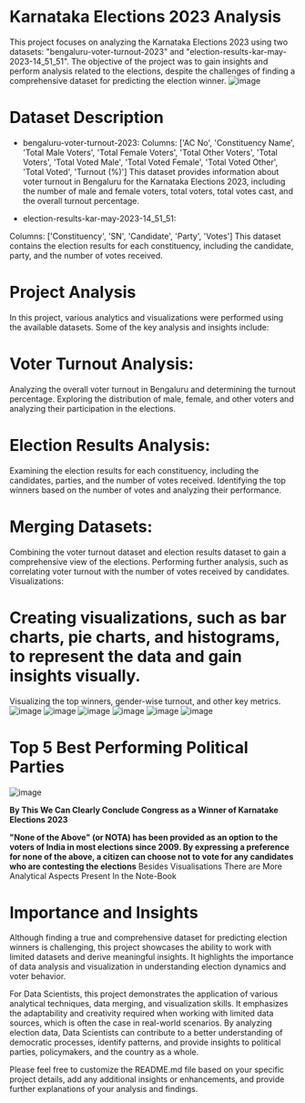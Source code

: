 # Karnataka Elections 2023 Analysis
This project focuses on analyzing the Karnataka Elections 2023 using two datasets: "bengaluru-voter-turnout-2023" and "election-results-kar-may-2023-14_51_51". The objective of the project was to gain insights and perform analysis related to the elections, despite the challenges of finding a comprehensive dataset for predicting the election winner.
![image](https://github.com/Aftabbs/Karnatake-Elections-2023-Analysis/assets/112916888/5fdc7082-8b36-4fbb-a5c8-2a70b7b443e0)


# Dataset Description
* bengaluru-voter-turnout-2023:
Columns: ['AC No', 'Constituency Name', 'Total Male Voters', 'Total Female Voters', 'Total Other Voters', 'Total Voters', 'Total Voted Male', 'Total Voted Female', 'Total Voted Other', 'Total Voted', 'Turnout (%)']
This dataset provides information about voter turnout in Bengaluru for the Karnataka Elections 2023, including the number of male and female voters, total voters, total votes cast, and the overall turnout percentage.

* election-results-kar-may-2023-14_51_51:

Columns: ['Constituency', 'SN', 'Candidate', 'Party', 'Votes']
This dataset contains the election results for each constituency, including the candidate, party, and the number of votes received.

# Project Analysis
In this project, various analytics and visualizations were performed using the available datasets. Some of the key analysis and insights include:

# Voter Turnout Analysis:

Analyzing the overall voter turnout in Bengaluru and determining the turnout percentage.
Exploring the distribution of male, female, and other voters and analyzing their participation in the elections.

# Election Results Analysis:

Examining the election results for each constituency, including the candidates, parties, and the number of votes received.
Identifying the top winners based on the number of votes and analyzing their performance.

# Merging Datasets:

Combining the voter turnout dataset and election results dataset to gain a comprehensive view of the elections.
Performing further analysis, such as correlating voter turnout with the number of votes received by candidates.
Visualizations:

# Creating visualizations, such as bar charts, pie charts, and histograms, to represent the data and gain insights visually.
Visualizing the top winners, gender-wise turnout, and other key metrics.
![image](https://github.com/Aftabbs/Karnatake-Elections-2023-Analysis/assets/112916888/65810cc9-c419-4355-be66-4722fb8a171a)
![image](https://github.com/Aftabbs/Karnatake-Elections-2023-Analysis/assets/112916888/2c1f34e6-af7f-4dd8-b9a2-4d022558c9c7)
![image](https://github.com/Aftabbs/Karnatake-Elections-2023-Analysis/assets/112916888/b1cfdb46-bece-4597-91f6-a164d942d5b5)
![image](https://github.com/Aftabbs/Karnatake-Elections-2023-Analysis/assets/112916888/2764a705-726f-46b8-84b1-8a6bc56b48c6)
![image](https://github.com/Aftabbs/Karnatake-Elections-2023-Analysis/assets/112916888/add6be6f-c9dc-4add-9f12-1be50dcb6498)
![image](https://github.com/Aftabbs/Karnatake-Elections-2023-Analysis/assets/112916888/680a24d9-6ad6-4954-83a1-e60e2f6b6e72)



# Top 5 Best Performing Political Parties

![image](https://github.com/Aftabbs/Karnatake-Elections-2023-Analysis/assets/112916888/fbe628c9-9309-4837-9339-3e0245e3db4d)


**By This We Can Clearly Conclude Congress as a Winner of Karnatake Elections 2023**


**"None of the Above" (or NOTA) has been provided as an option to the voters of India in most elections since 2009. By expressing a preference for none of the above, a citizen can choose not to vote for any candidates who are contesting the elections**
Besides Visualisations There are More Analytical Aspects Present In the Note-Book 
# Importance and Insights
Although finding a true and comprehensive dataset for predicting election winners is challenging, this project showcases the ability to work with limited datasets and derive meaningful insights. It highlights the importance of data analysis and visualization in understanding election dynamics and voter behavior.

For Data Scientists, this project demonstrates the application of various analytical techniques, data merging, and visualization skills. It emphasizes the adaptability and creativity required when working with limited data sources, which is often the case in real-world scenarios. By analyzing election data, Data Scientists can contribute to a better understanding of democratic processes, identify patterns, and provide insights to political parties, policymakers, and the country as a whole.

Please feel free to customize the README.md file based on your specific project details, add any additional insights or enhancements, and provide further explanations of your analysis and findings.





